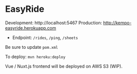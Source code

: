 # EasyRide
Development: http://localhost:5467
Production: http://kempo-easyride.herokuapp.com
- Endpoint: `/rides`, `/ping`, `/sheets`

Be sure to update `pom.xml`

To deploy: `mvn heroku:deploy`

Vue / Nuxt.js frontend will be deployed on AWS S3 (WIP).